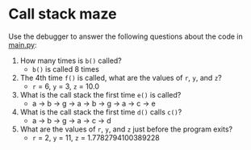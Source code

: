 # Call stack maze

Use the debugger to answer the following questions about the code in [main.py](main.py):

1. How many times is `b()` called?
   * `b()` is called 8 times
1. The 4th time `f()` is called, what are the values of `r`, `y`, and `z`?
   * `r` = 6, `y` = 3, `z` = 10.0
1. What is the call stack the first time `e()` is called?
   * a -> b -> g -> a -> b -> g -> a -> c -> e
1. What is the call stack the first time `d()` calls `c()`?
   * a -> b -> g -> a -> c -> d
1. What are the values of `r`, `y`, and `z` just before the program exits?
   * `r` = 2, `y` = 11, `z` = 1.7782794100389228
